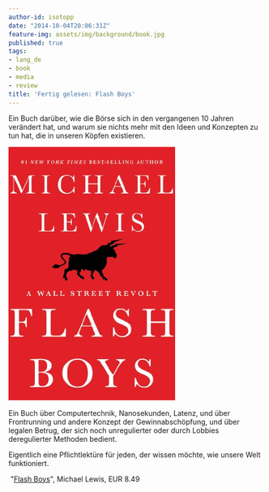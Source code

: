 ```yaml
---
author-id: isotopp
date: "2014-10-04T20:06:31Z"
feature-img: assets/img/background/book.jpg
published: true
tags:
- lang_de
- book
- media
- review
title: 'Fertig gelesen: Flash Boys'
---
```

Ein Buch darüber, wie die Börse sich in den vergangenen 10 Jahren verändert hat, und warum sie nichts mehr mit den Ideen und Konzepten zu tun hat, die in unseren Köpfen existieren.

[![](/uploads/2014/10/flash-boys.jpg)](http://www.amazon.de/Flash-Boys-Wall-Street-Revolt-ebook/dp/B00HVJB4VM)

Ein Buch über Computertechnik, Nanosekunden, Latenz, und über Frontrunning und andere Konzept der Gewinnabschöpfung, und über legalen Betrug, der sich noch unregulierter oder durch Lobbies deregulierter Methoden bedient.

Eigentlich eine Pflichtlektüre für jeden, der wissen möchte, wie unsere Welt funktioniert.

 "[Flash Boys](http://www.amazon.de/Flash-Boys-Wall-Street-Revolt-ebook/dp/B00HVJB4VM)", Michael Lewis, EUR 8.49
